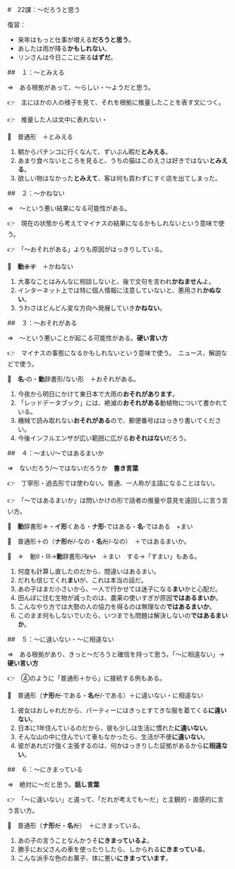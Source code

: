 #　22課：〜だろうと思う

復習：

- 来年はもっと仕事が増える**だろうと思う**。
- あしたは雨が降る**かもしれない**。
- リンさんは今日ここに来る**はずだ**。

##　１：〜とみえる

⇒　ある根拠があって、〜らしい・〜ようだと思う。

👉　主にほかの人の様子を見て、それを根拠に推量したことを表す文につく。

👉　推量した人は文中に表れない・

🔗　普通形　＋とみえる

1. 朝からパチンコに行くなんて、ずいぶん暇だ**とみえる**。
2. あまり食べないところを見ると、うちの猫はこのえさは好きではない**とみえる**。
3. 欲しい物はなかった**とみえて**、客は何も買わずにすぐ店を出てしまった。

##　２：〜かねない

⇒　〜という悪い結果になる可能性がある。

👉　現在の状態から考えてマイナスの結果になるかもしれないという意味で使う。

👉　「〜おそれがある」よりも原因がはっきりしている。

🔗　**動**~~ます~~　＋かねない

1. 大事なことはみんなに相談しないと、後で文句を言われ**かねません**よ。
2. インターネット上では特に個人情報に注意していないと、悪用され**かぬない**。
3. うわさはどんどん変な方向へ発展していき**かねない**。

##　３：〜おそれがある

⇒　〜という悪いことが起こる可能性がある。**硬い言い方**

👉　マイナスの事態になるかもしれないという意味で使う。　ニュース、解説などで使う。

🔗　**名**‐の・**動**辞書形/ない形　＋おそれがある。

1. 今夜から明日にかけて東日本で大雨の**おそれがあります**。
2. 「レッドデータブック」には、絶滅の**おそれがある**動植物について書かれている。
3. 機械で読み取れない**おそれがある**ので、郵便番号ははっきり書いてください。
4. 今後インフルエンザが広い範囲に広がる**おそれはない**だろう。

##　４：〜まい/〜ではあるまいか

⇒　ないだろう/〜ではないだろうか　**書き言葉**

👉　丁寧形・過去形では使わない。普通、一人称が主語になることはない。

👉　「〜ではあるまいか」は問いかけの形で話者の推量や意見を遠回しに言う言い方。

🔗　**動**辞書形＊・**イ形**くある・**ナ形**‐ではある・**名**‐ではある　+まい

🔗　普通形＋の（**ナ形**~~だ~~/‐なの・**名**~~だ~~/‐なの）　＋ではあるまいか。

🔗　＊　動Ⅱ・Ⅲ→**動**辞書形/~~ない~~　＋まい　する→「すまい」もある。

1. 何度も計算し直したのだから、間違いはあるまい。
2. だれも信じてくれ**まい**が、これは本当の話だ。
3. あの子はまだ小さいから、一人で行かせては迷子になる**まい**かと心配だ。
4. 田んぼに住む生物が減ったのは、農薬の使いすぎが原因**ではあるまいか**。
5. こんなやり方では大勢の人の協力を得るのは無理なの**ではあるまいか**。
6. このまま何もしないでいたら、いつまでも問題は解決しないの**ではあるまいか**。

##　５：〜に違いない・〜に相違ない

⇒　ある根拠があり、きっと〜だろうと確信を持って思う。「〜に相違ない」→**硬い言い方**

👉　④のように「普通形＋から」に接続する例もある。

🔗　普通形（**ナ形**~~だ~~‐である・**名**~~だ~~/‐である）＋に違いない・に相違ない

1. 彼女はおしゃれだから、パーティーにはきっとすてきな服を着てくる**に違いない**。
2. 日本に1年住んているのだから、彼も少しは生活に慣れた**に違いない**。
3. そんな山の中に住んでいて車もなかったら、生活が不便**に違いない**。
4. 彼があれだけ強く主張するのは、何かはっきりした証拠があるから**に相違ない**。

##　６：〜にきまっている

⇒　絶対に〜だと思う。**話し言葉**

👉　「〜に違いない」と違って、「だれが考えても〜だ」と主観的・直感的に言う言い方。

🔗　普通形（**ナ形**~~だ~~・**名**~~だ~~）　＋にきまっている。

1. あの子の言うことなんかうそ**にきまっているよ**。
2. 勝手にお父さんの車を使ったりしたら、しかられる**にきまっている**。
3. こんな派手な色のお菓子、体に悪い**にきまっています**。


